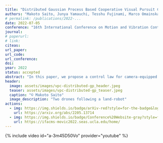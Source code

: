 ```yaml
---
title: "Distributed Gaussian Process Based Cooperative Visual Pursuit Control for Drone Networks"
authors: "Makoto Saito, Junya Yamauchi, Tesshu Fujinami, Marco Omainska and Masayuki Fujita"
# permalink: /publications/2022-...
date: 2022-07-05
conference: "16th International Conference on Motion and Vibration Control (MS-MoViC)"
journal:
# paperurl:
# link:
citeas:
url_paper:
url_code:
url_conference:
doi:
year: 2022
status: accepted
abstract: "In this paper, we propose a control law for camera-equipped drone networks to pursue a target rigid body with unknown motion based on distributed Gaussian process. First, we consider the situation where each drone has its own dataset, and learns the unknown target motion in a distributed manner. Second, we propose a control law using the distributed Gaussian processes, and show that the estimation and control errors are ultimately bounded. Furthermore, the effectiveness of the proposed method is verified first in simulations and then in real-world experiments with actual drones."
header:
  image: assets/images/vpc-distributed-gp_header.jpeg
  teaser: assets/images/vpc-distributed-gp_teaser.jpeg
  caption: "© Makoto Saito"
  image_description: "Two drones following a land-robot"
actions:
  - img: https://img.shields.io/badge/arXiv-red?style=for-the-badge&logo=Adobe&logoColor=white
    url: https://arxiv.org/abs/2205.13714
  - img: https://img.shields.io/badge/Conference%20Website-gray?style=for-the-badge&logo=safari&logoColor=white
    url: https://ifacms-movic2022.seas.ucla.edu/home/
---
```


{% include video id="a-3m45D50Vo" provider="youtube" %}
